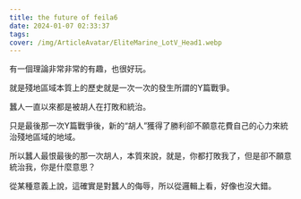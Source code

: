 ```yaml
---
title: the future of feila6
date: 2024-01-07 02:33:37
tags:
cover: /img/ArticleAvatar/EliteMarine_LotV_Head1.webp
---
```


有一個理論非常非常的有趣，也很好玩。

就是殘地區域本質上的歷史就是一次一次的發生所謂的Y篇戰爭。

蠶人一直以來都是被胡人在打敗和統治。

只是最後那一次Y篇戰爭後，新的“胡人”獲得了勝利卻不願意花費自己的心力來統治殘地區域的地域。

所以蠶人最恨最後的那一次胡人，本質來說，就是，你都打敗我了，但是卻不願意統治我，你是什麼意思？

從某種意義上說，這確實是對蠶人的侮辱，所以從邏輯上看，好像也沒大錯。
